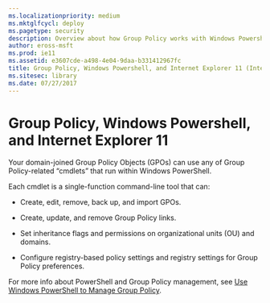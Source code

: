 ```yaml
---
ms.localizationpriority: medium
ms.mktglfcycl: deploy
ms.pagetype: security
description: Overview about how Group Policy works with Windows Powershell and Internet Explorer 11
author: eross-msft
ms.prod: ie11
ms.assetid: e3607cde-a498-4e04-9daa-b331412967fc
title: Group Policy, Windows Powershell, and Internet Explorer 11 (Internet Explorer 11 for IT Pros)
ms.sitesec: library
ms.date: 07/27/2017
---
```



# Group Policy, Windows Powershell, and Internet Explorer 11
Your domain-joined Group Policy Objects (GPOs) can use any of Group Policy-related “cmdlets” that run within Windows PowerShell.

Each cmdlet is a single-function command-line tool that can:

-   Create, edit, remove, back up, and import GPOs.

-   Create, update, and remove Group Policy links.

-   Set inheritance flags and permissions on organizational units (OU) and domains.

-   Configure registry-based policy settings and registry settings for Group Policy preferences.

For more info about PowerShell and Group Policy management, see [Use Windows PowerShell to Manage Group Policy](https://go.microsoft.com/fwlink/p/?LinkId=276828).

 

 



